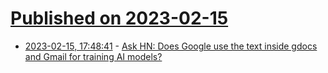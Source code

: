 # [Published on 2023-02-15](index.md)

* [2023-02-15, 17:48:41](https://news.ycombinator.com/item?id=34807687) - [Ask HN: Does Google use the text inside gdocs and Gmail for training AI models?](https://news.ycombinator.com/item?id=34807687)
